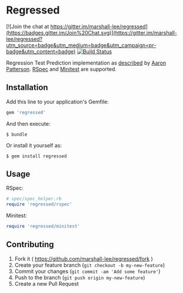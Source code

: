 # Regressed

[![Join the chat at https://gitter.im/marshall-lee/regressed](https://badges.gitter.im/Join%20Chat.svg)](https://gitter.im/marshall-lee/regressed?utm_source=badge&utm_medium=badge&utm_campaign=pr-badge&utm_content=badge)
[![Build Status](https://travis-ci.org/marshall-lee/regressed.svg)](https://travis-ci.org/marshall-lee/regressed)

Regression Test Prediction implementation as [described](http://tenderlovemaking.com/2015/02/13/predicting-test-failues.html) by [Aaron Patterson](https://github.com/tenderlove). [RSpec](https://github.com/rspec) and [Minitest](https://github.com/seattlerb/minitest) are supported.

## Installation

Add this line to your application's Gemfile:

```ruby
gem 'regressed'
```

And then execute:

    $ bundle

Or install it yourself as:

    $ gem install regressed

## Usage

RSpec:

```ruby
# spec/spec_helper.rb
require 'regressed/rspec'
```

Minitest:

```ruby
require 'regressed/minitest'
```

## Contributing

1. Fork it ( https://github.com/marshall-lee/regressed/fork )
2. Create your feature branch (`git checkout -b my-new-feature`)
3. Commit your changes (`git commit -am 'Add some feature'`)
4. Push to the branch (`git push origin my-new-feature`)
5. Create a new Pull Request
